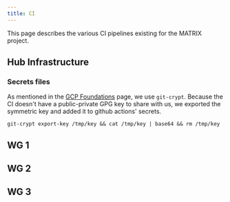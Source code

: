 ```yaml
---
title: CI
---
```


This page describes the various CI pipelines existing for the MATRIX project. 

## Hub Infrastructure

### Secrets files

As mentioned in the [GCP Foundations](../infrastructure/gcp_foundations.md) page, we use
`git-crypt`. Because the CI doesn't have a public-private GPG key to share with us, we
exported the symmetric key and added it to github actions' secrets. 

```
git-crypt export-key /tmp/key && cat /tmp/key | base64 && rm /tmp/key
```

## WG 1

## WG 2

## WG 3